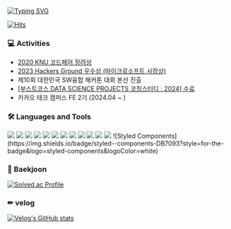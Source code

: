 [![Typing SVG](https://readme-typing-svg.demolab.com?font=Fira+Code&weight=500&size=30&pause=1000&theme=dark&color=1E90FF&center=true&random=false&width=435&lines=Hi+I'm+seungbeom+👋👋)](https://git.io/typing-svg)

[![Hits](https://hits.seeyoufarm.com/api/count/incr/badge.svg?url=https%3A%2F%2Fgithub.com%2Fseung365%2Fhit-counter&count_bg=%2300FFFF&title_bg=%2300BFFF&icon=&icon_color=%23000000&title=hits&edge_flat=true)](https://hits.seeyoufarm.com)



### 💻 Activities
* [2020 KNU 코드페어 장려상](/codepair.jpeg)
* [2023 Hackers Ground 우수상 (마이크로소프트 사장상)](/hackersground.png)
* 제10회 대한민국 SW융합 해커톤 대회 본선 진출
* [[부스트코스 DATA SCIENCE PROJECTS 코칭스터디 : 2024] 수료](/certificate_A20240215-019154.pdf)
* 카카오 테크 캠퍼스 FE 2기 (2024.04 ~ )

### 🛠 Languages and Tools
<div class='row'>
<img src="https://img.shields.io/badge/CSS3-1572B6?style=flat-square&logo=CSS3&logoColor=white"/> 
<img src="https://img.shields.io/badge/HTML5-E34F26?style=flat-square&logo=HTML5&logoColor=white" /> 
<img src="https://img.shields.io/badge/JavaScript-F7DF1E?style=flat-square&logo=JavaScript&logoColor=white" /> 
<img src="https://img.shields.io/badge/React-61DAFB?style=flat-square&logo=React&logoColor=white" /> 
<img src="https://img.shields.io/badge/java-%23007396.svg?&style=flat-square&logo=java&logoColor=white" /> 
<img src="https://img.shields.io/badge/Linux-FCC624?style=flat-square&logo=Linux&logoColor=white"/> 
<img src="https://img.shields.io/badge/Python-3776AB?style=flat-square&logo=Python&logoColor=white"/> 
<img src="https://img.shields.io/badge/android-34A853?style=flat-square&logo=android&logoColor=white"/> 
<img src="https://img.shields.io/badge/c-A8B9CC?style=flat-square&logo=c&logoColor=white"/> 
<img src="https://img.shields.io/badge/c++-00599C?style=flat-square&logo=C%2B%2B&logoColor=white" /> 
<img src="https://img.shields.io/badge/github-181717?style=flat-square&logo=github&logoColor=white"/> 
<img src="https://img.shields.io/badge/git-F05032?style=flat-square&logo=git&logoColor=white"/>
  ![Styled Components](https://img.shields.io/badge/styled--components-DB7093?style=for-the-badge&logo=styled-components&logoColor=white)
</div>

### 🚩 Baekjoon

[![Solved.ac Profile](http://mazassumnida.wtf/api/v2/generate_badge?boj=bdh6009)](https://solved.ac/bdh6009/)



### ✏ velog

[![Velog's GitHub stats](https://velog-readme-stats.vercel.app/api?name=seung365)](https://velog.io/@seung365/posts)



